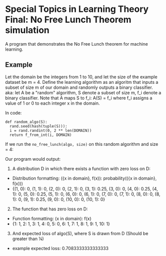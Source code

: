 # Special Topics in Learning Theory Final: No Free Lunch Theorem simulation

A program that demonstrates the No Free Lunch theorem for machine learning.

## Example

Let the domain be the integers from 1 to 10, and let the size of the example dataset be m = 4. Define the learning algorithm as an algoritm that inputs a subset of size m of our domain and randomly outputs a binary classifier.
aka:
let A be a "random" algorithm, S denote a subset of size m, f_i denote a binary classifier. Note that A maps S to f_i: 
A(S) = f_i
where f_i assigns a value of 1 or 0 to each integer x in the domain.

In code:
```
def random_algo(S):
  rand.seed(hash(tuple(S))):
  i = rand.randint(0, 2 ** len(DOMAIN))
  return f_from_int(i, DOMAIN)
```

If we run the `no_free_lunch(algo, size)` on this random algorithm and size = 4:

Our program would output:
1. A distribution D in which there exists a function with zero loss on D:

- Distribution formatting: ({x in domain}, f(x)): probability(({x in domain}, f(x)))
-  {(1, 0): 0, (1, 1): 0, (2, 0): 0, (2, 1): 0, (3, 1): 0.25, (3, 0): 0, (4, 0): 0.25, (4, 1): 0,
(5, 0): 0.25, (5, 1): 0, (6, 0): 0, (6, 1): 0, (7, 0): 0, (7, 1): 0, (8, 0): 0, (8, 1): 0, (9, 1):
0.25, (9, 0): 0, (10, 0): 0, (10, 1): 0}
   
2. The function that has zero loss on D:
- Function formatting: (x in domain): f(x)
- {1: 1, 2: 1, 3: 1, 4: 0, 5: 0, 6: 1, 7: 1, 8: 1, 9: 1, 10: 1}

3. And expected loss of algo(S), where S is drawn from D (Should be greater than ¼)
-  example expected loss: 0.7083333333333333



